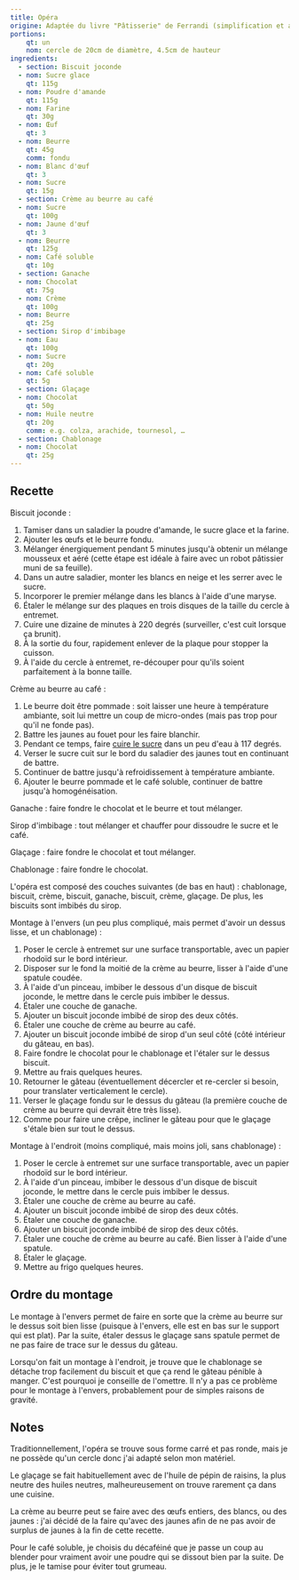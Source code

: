 ```yaml
---
title: Opéra
origine: Adaptée du livre "Pâtisserie" de Ferrandi (simplification et ajustement des quantités)
portions:
    qt: un
    nom: cercle de 20cm de diamètre, 4.5cm de hauteur
ingredients:
  - section: Biscuit joconde
  - nom: Sucre glace
    qt: 115g
  - nom: Poudre d'amande
    qt: 115g
  - nom: Farine
    qt: 30g
  - nom: Œuf
    qt: 3
  - nom: Beurre
    qt: 45g
    comm: fondu
  - nom: Blanc d'œuf
    qt: 3
  - nom: Sucre
    qt: 15g
  - section: Crème au beurre au café
  - nom: Sucre
    qt: 100g
  - nom: Jaune d'œuf
    qt: 3
  - nom: Beurre
    qt: 125g
  - nom: Café soluble
    qt: 10g
  - section: Ganache
  - nom: Chocolat
    qt: 75g
  - nom: Crème
    qt: 100g
  - nom: Beurre
    qt: 25g
  - section: Sirop d'imbibage
  - nom: Eau
    qt: 100g
  - nom: Sucre
    qt: 20g
  - nom: Café soluble
    qt: 5g
  - section: Glaçage
  - nom: Chocolat
    qt: 50g
  - nom: Huile neutre
    qt: 20g
    comm: e.g. colza, arachide, tournesol, …
  - section: Chablonage
  - nom: Chocolat
    qt: 25g
---
```


Recette
-------

Biscuit joconde :
1. Tamiser dans un saladier la poudre d'amande, le sucre glace et la farine.
2. Ajouter les œufs et le beurre fondu.
3. Mélanger énergiquement pendant 5 minutes jusqu'à obtenir un mélange mousseux et aéré (cette étape est idéale à faire avec un robot pâtissier muni de sa feuille).
4. Dans un autre saladier, monter les blancs en neige et les serrer avec le sucre.
5. Incorporer le premier mélange dans les blancs à l'aide d'une maryse.
6. Étaler le mélange sur des plaques en trois disques de la taille du cercle à entremet.
7. Cuire une dizaine de minutes à 220 degrés (surveiller, c'est cuit lorsque ça brunit).
8. À la sortie du four, rapidement enlever de la plaque pour stopper la cuisson.
9. À l'aide du cercle à entremet, re-découper pour qu'ils soient parfaitement à la bonne taille.

Crème au beurre au café :
1. Le beurre doit être pommade : soit laisser une heure à température ambiante, soit lui mettre un coup de micro-ondes (mais pas trop pour qu'il ne fonde pas).
2. Battre les jaunes au fouet pour les faire blanchir.
3. Pendant ce temps, faire [cuire le sucre](/posts/technique/cuisson_sucre/) dans un peu d'eau à 117 degrés.
4. Verser le sucre cuit sur le bord du saladier des jaunes tout en continuant de battre.
5. Continuer de battre jusqu'à refroidissement à température ambiante.
6. Ajouter le beurre pommade et le café soluble, continuer de battre jusqu'à homogénéisation.

Ganache :
faire fondre le chocolat et le beurre et tout mélanger.

Sirop d'imbibage :
tout mélanger et chauffer pour dissoudre le sucre et le café.

Glaçage :
faire fondre le chocolat et tout mélanger.

Chablonage :
faire fondre le chocolat.

L'opéra est composé des couches suivantes (de bas en haut) :
chablonage, biscuit, crème, biscuit, ganache, biscuit, crème, glaçage.
De plus, les biscuits sont imbibés du sirop.

Montage à l'envers (un peu plus compliqué, mais permet d'avoir un dessus lisse, et un chablonage) :
1. Poser le cercle à entremet sur une surface transportable, avec un papier rhodoïd sur le bord intérieur.
2. Disposer sur le fond la moitié de la crème au beurre, lisser à l'aide d'une spatule coudée.
3. À l'aide d'un pinceau, imbiber le dessous d'un disque de biscuit joconde, le mettre dans le cercle puis imbiber le dessus.
4. Étaler une couche de ganache.
5. Ajouter un biscuit joconde imbibé de sirop des deux côtés.
6. Étaler une couche de crème au beurre au café.
7. Ajouter un biscuit joconde imbibé de sirop d'un seul côté (côté intérieur du gâteau, en bas).
8. Faire fondre le chocolat pour le chablonage et l'étaler sur le dessus biscuit.
9. Mettre au frais quelques heures.
10. Retourner le gâteau (éventuellement décercler et re-cercler si besoin, pour translater verticalement le cercle).
11. Verser le glaçage fondu sur le dessus du gâteau (la première couche de crème au beurre qui devrait être très lisse).
12. Comme pour faire une crêpe, incliner le gâteau pour que le glaçage s'étale bien sur tout le dessus.

Montage à l'endroit (moins compliqué, mais moins joli, sans chablonage) :
1. Poser le cercle à entremet sur une surface transportable, avec un papier rhodoïd sur le bord intérieur.
2. À l'aide d'un pinceau, imbiber le dessous d'un disque de biscuit joconde, le mettre dans le cercle puis imbiber le dessus.
3. Étaler une couche de crème au beurre au café.
4. Ajouter un biscuit joconde imbibé de sirop des deux côtés.
5. Étaler une couche de ganache.
6. Ajouter un biscuit joconde imbibé de sirop des deux côtés.
7. Étaler une couche de crème au beurre au café. Bien lisser à l'aide d'une spatule.
8. Étaler le glaçage.
9. Mettre au frigo quelques heures.

Ordre du montage
----------------

Le montage à l'envers permet de faire en sorte que la crème au beurre sur le dessus soit bien lisse
(puisque à l'envers, elle est en bas sur le support qui est plat).
Par la suite, étaler dessus le glaçage sans spatule permet de ne pas faire de trace sur le dessus du gâteau.

Lorsqu'on fait un montage à l'endroit, je trouve que le chablonage se détache trop facilement du biscuit et que ça rend le gâteau pénible à manger.
C'est pourquoi je conseille de l'omettre.
Il n'y a pas ce problème pour le montage à l'envers, probablement pour de simples raisons de gravité.

Notes
-----

Traditionnellement, l'opéra se trouve sous forme carré et pas ronde, mais je ne possède qu'un cercle donc j'ai adapté selon mon matériel.

Le glaçage se fait habituellement avec de l'huile de pépin de raisins, la plus neutre des huiles neutres, malheureusement on trouve rarement ça dans une cuisine.

La crème au beurre peut se faire avec des œufs entiers, des blancs, ou des jaunes : j'ai décidé de la faire qu'avec des jaunes afin de ne pas avoir de surplus de jaunes à la fin de cette recette.

Pour le café soluble, je choisis du décaféiné que je passe un coup au blender pour vraiment avoir une poudre qui se dissout bien par la suite.
De plus, je le tamise pour éviter tout grumeau.
